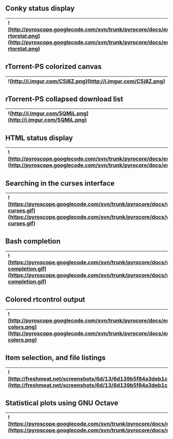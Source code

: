 

## Conky status display ##
| ![http://pyroscope.googlecode.com/svn/trunk/pyrocore/docs/examples/conky-rtorstat.png](http://pyroscope.googlecode.com/svn/trunk/pyrocore/docs/examples/conky-rtorstat.png) |
|:----------------------------------------------------------------------------------------------------------------------------------------------------------------------------|

## rTorrent-PS colorized canvas ##
| ![http://i.imgur.com/C5j8Z.png](http://i.imgur.com/C5j8Z.png) |
|:--------------------------------------------------------------|

## rTorrent-PS collapsed download list ##
| ![http://i.imgur.com/5QMjL.png](http://i.imgur.com/5QMjL.png) |
|:--------------------------------------------------------------|

## HTML status display ##
| ![http://pyroscope.googlecode.com/svn/trunk/pyrocore/docs/examples/rtorstat.png](http://pyroscope.googlecode.com/svn/trunk/pyrocore/docs/examples/rtorstat.png) |
|:----------------------------------------------------------------------------------------------------------------------------------------------------------------|

## Searching in the curses interface ##
| ![https://pyroscope.googlecode.com/svn/trunk/pyrocore/docs/videos/rtcontrol-curses.gif](https://pyroscope.googlecode.com/svn/trunk/pyrocore/docs/videos/rtcontrol-curses.gif)|
|:-----------------------------------------------------------------------------------------------------------------------------------------------------------------------------|

## Bash completion ##
| ![https://pyroscope.googlecode.com/svn/trunk/pyrocore/docs/videos/bash-completion.gif](https://pyroscope.googlecode.com/svn/trunk/pyrocore/docs/videos/bash-completion.gif) |
|:----------------------------------------------------------------------------------------------------------------------------------------------------------------------------|

## Colored rtcontrol output ##
| ![http://pyroscope.googlecode.com/svn/trunk/pyrocore/docs/examples/rtcontrol-colors.png](http://pyroscope.googlecode.com/svn/trunk/pyrocore/docs/examples/rtcontrol-colors.png) |
|:--------------------------------------------------------------------------------------------------------------------------------------------------------------------------------|

## Item selection, and file listings ##
| ![http://freshmeat.net/screenshots/6d/13/6d139b5f84a3deb1c05355f3ad3f7534_medium.png](http://freshmeat.net/screenshots/6d/13/6d139b5f84a3deb1c05355f3ad3f7534_medium.png) |
|:--------------------------------------------------------------------------------------------------------------------------------------------------------------------------|

## Statistical plots using GNU Octave ##
| ![https://pyroscope.googlecode.com/svn/trunk/pyrocore/docs/examples/ratio_histo.png](https://pyroscope.googlecode.com/svn/trunk/pyrocore/docs/examples/ratio_histo.png) |
|:------------------------------------------------------------------------------------------------------------------------------------------------------------------------|